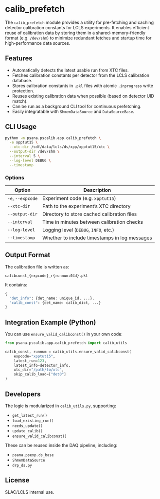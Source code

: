 # calib_prefetch

The `calib_prefetch` module provides a utility for pre-fetching and caching detector calibration constants for LCLS experiments. It enables efficient reuse of calibration data by storing them in a shared-memory-friendly format (e.g. `/dev/shm`) to minimize redundant fetches and startup time for high-performance data sources.

## Features

- Automatically detects the latest usable run from XTC files.
- Fetches calibration constants per detector from the LCLS calibration database.
- Stores calibration constants in `.pkl` files with atomic `.inprogress` write protection.
- Reuses existing calibration data when possible (based on detector UID match).
- Can be run as a background CLI tool for continuous prefetching.
- Easily integratable with `ShmemDataSource` and `DataSourceBase`.

## CLI Usage

```bash
python -m psana.pscalib.app.calib_prefetch \
  -e xpptut15 \
  --xtc-dir /sdf/data/lcls/ds/xpp/xpptut15/xtc \
  --output-dir /dev/shm \
  --interval 5 \
  --log-level DEBUG \
  --timestamp
```

### Options

| Option           | Description                                         |
|------------------|-----------------------------------------------------|
| `-e`, `--expcode` | Experiment code (e.g. `xpptut15`)                  |
| `--xtc-dir`       | Path to the experiment’s XTC directory             |
| `--output-dir`    | Directory to store cached calibration files        |
| `--interval`      | Time in minutes between calibration checks         |
| `--log-level`     | Logging level (`DEBUG`, `INFO`, etc.)              |
| `--timestamp`     | Whether to include timestamps in log messages      |

## Output Format

The calibration file is written as:

```
calibconst_{expcode}_r{runnum:04d}.pkl
```

It contains:
```python
{
  "det_info": {det_name: unique_id, ...},
  "calib_const": {det_name: calib_dict, ...}
}
```

## Integration Example (Python)

You can use `ensure_valid_calibconst()` in your own code:

```python
from psana.pscalib.app.calib_prefetch import calib_utils

calib_const, runnum = calib_utils.ensure_valid_calibconst(
    expcode="xpptut15",
    latest_run=123,
    latest_info=detector_info,
    xtc_dir="/path/to/xtc",
    skip_calib_load=["det0"]
)
```

## Developers

The logic is modularized in `calib_utils.py`, supporting:

- `get_latest_run()`
- `load_existing_run()`
- `needs_update()`
- `update_calib()`
- `ensure_valid_calibconst()`

These can be reused inside the DAQ pipeline, including:
- `psana.psexp.ds_base`
- `ShmemDataSource`
- `drp_ds.py`

## License

SLAC/LCLS internal use.
